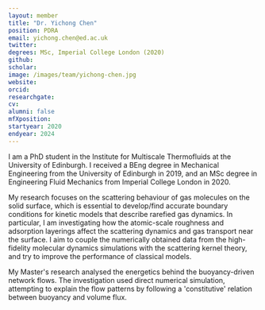 ```yaml
---
layout: member
title: "Dr. Yichong Chen"
position: PDRA
email: yichong.chen@ed.ac.uk
twitter: 
degrees: MSc, Imperial College London (2020)
github: 
scholar:
image: /images/team/yichong-chen.jpg
website: 
orcid:
researchgate: 	
cv: 
alumni: false
mfXposition: 
startyear: 2020
endyear: 2024
---
```


I am a PhD student in the Institute for Multiscale Thermofluids at the University of Edinburgh. I received a BEng degree in Mechanical Engineering from the University of Edinburgh in 2019, and an MSc degree in Engineering Fluid Mechanics from Imperial College London in 2020.

My research focuses on the scattering behaviour of gas molecules on the solid surface, which is essential to develop/find accurate boundary conditions for kinetic models that describe rarefied gas dynamics. In particular, I am investigating how the atomic-scale roughness and adsorption layerings affect the scattering dynamics and gas transport near the surface. I aim to couple the numerically obtained data from the high-fidelity molecular dynamics simulations with the scattering kernel theory, and try to improve the performance of classical models.

My Master's research analysed the energetics behind the buoyancy-driven network flows. The investigation used direct numerical simulation, attempting to explain the flow patterns by following a 'constitutive' relation between buoyancy and volume flux.
